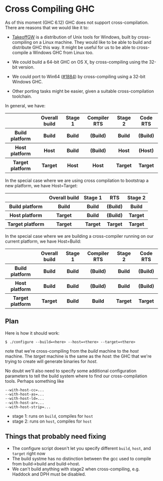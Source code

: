 # Cross Compiling GHC



As of this moment (GHC 6.12) GHC does not support cross-compilation.  There are reasons that we would like it to:


- [
  TakeoffGW](http://takeoffgw.sourceforge.net/) is a distribution of Unix tools for Windows, built by cross-compiling on a Linux machine.  They would like to be able to build and distribute GHC this way.  It might be useful for us to be able to cross-compile a Windows GHC from Linux too.

- We could build a 64-bit GHC on OS X, by cross-compiling using the 32-bit version.

- We could port to Win64 ([\#1884](https://gitlab.staging.haskell.org/ghc/ghc/issues/1884)) by cross-compiling using a 32-bit Windows GHC.

- Other porting tasks might be easier, given a suitable cross-compilation toolchain.


In general, we have:


<table><tr><th>               </th>
<th>Overall build</th>
<th>Stage 1</th>
<th>Compiler RTS</th>
<th>Stage 2</th>
<th>Code RTS
</th></tr>
<tr><th>Build platform </th>
<th>Build        </th>
<th>Build  </th>
<th>(Build)     </th>
<th>Build  </th>
<th>(Build) 
</th></tr>
<tr><th>Host platform  </th>
<th>Host         </th>
<th>Build  </th>
<th>(Build)     </th>
<th>Host   </th>
<th>(Host)  
</th></tr>
<tr><th>Target platform</th>
<th>Target       </th>
<th>Host   </th>
<th>Host        </th>
<th>Target </th>
<th>Target  
</th></tr></table>



In the special case where we are using cross compilation to bootstrap a new platform, we have Host=Target:


<table><tr><th>               </th>
<th>Overall build</th>
<th>Stage 1</th>
<th>RTS    </th>
<th>Stage 2
</th></tr>
<tr><th>Build platform </th>
<th>Build        </th>
<th>Build  </th>
<th>(Build)</th>
<th>Build  
</th></tr>
<tr><th>Host platform  </th>
<th>Target       </th>
<th>Build  </th>
<th>(Build)</th>
<th>Target 
</th></tr>
<tr><th>Target platform</th>
<th>Target       </th>
<th>Target </th>
<th>Target </th>
<th>Target 
</th></tr></table>



In the special case where we are building a cross-compiler running on our current platform, we have Host=Build:


<table><tr><th>               </th>
<th>Overall build</th>
<th>Stage 1</th>
<th>Compiler RTS</th>
<th>Stage 2</th>
<th>Code RTS
</th></tr>
<tr><th>Build platform </th>
<th>Build        </th>
<th>Build  </th>
<th>(Build)     </th>
<th>Build  </th>
<th>(Build) 
</th></tr>
<tr><th>Host platform  </th>
<th>Build        </th>
<th>Build  </th>
<th>(Build)     </th>
<th>Build  </th>
<th>(Build) 
</th></tr>
<tr><th>Target platform</th>
<th>Target       </th>
<th>Build  </th>
<th>Build       </th>
<th>Target </th>
<th>Target  
</th></tr></table>


## Plan



Here is how it should work:


```wiki
$ ./configure --build=<here> --host=<there> --target=<there>
```


note that we're cross-compiling from the *build* machine to the *host* machine.  The *target* machine is the same as the *host*: the GHC that we're trying to create will generate binaries for *host*.



No doubt we'll also need to specify some additional configuration parameters to tell the build system where to find our cross-compilation tools.  Perhaps something like


```wiki
--with-host-cc=...
--with-host-as=...
--with-host-ld=...
--with-host-ar=...
--with-host-strip=...
```

- stage 1: runs on `build`, compiles for `host`
- stage 2: runs on `host`, compiles for `host`

## Things that probably need fixing


- The configure script doesn't let you specify different `build`, `host`, and `target` right now
- The build systme has no distinction between the gcc used to compile from build-\>build and build-\>host.
- We can't build anything with stage2 when cross-compiling, e.g. Haddock and DPH must be disabled.
